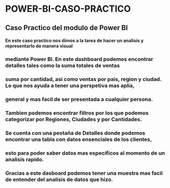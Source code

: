 # POWER-BI-CASO-PRACTICO
## Caso Practico del modulo de Power BI

#### En este caso practico nos dimos a la tarea de hacer un analisis y representarlo de manera visual
### mediante Power BI. En este dashboard podemos encontrar detalles tales como la suma totales de ventas
### suma por cantidad, asi como ventas por pais, region y ciudad. Lo que nos ayuda a tener una perspetiva mas aplia,
### general y mas facil de ser presentada a cualquier persona.
### Tambien podemos encontrar filtros por los que podemos categorizar por Regiones, Ciudades y por Cantidades.
### Se cuenta con una pestaña de Detalles donde podemos encontrar una tabla con datos ensenciales de los clientes, 
### esto para poder saber datos mas especificos al momento de un analisis rapido.
### Gracias a este dasboard podemos tener una muestra mas facil de entender del analisis de datos que hizo.
